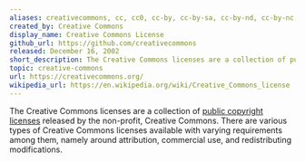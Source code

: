 ```yaml
---
aliases: creativecommons, cc, cc0, cc-by, cc-by-sa, cc-by-nd, cc-by-nc, cc-by-nc-sa, cc-by-nc-nd
created_by: Creative Commons
display_name: Creative Commons License
github_url: https://github.com/creativecommons
released: December 16, 2002
short_description: The Creative Commons licenses are a collection of public copyright licenses that allow the reuse and redistribution of work.
topic: creative-commons
url: https://creativecommons.org/
wikipedia_url: https://en.wikipedia.org/wiki/Creative_Commons_license
---
```

The Creative Commons licenses are a collection of [public copyright licenses](https://en.wikipedia.org/wiki/Public_copyright_license) released by the non-profit, Creative Commons. There are various types of Creative Commons licenses available with varying requirements among them, namely around attribution, commercial use, and redistributing modifications.
